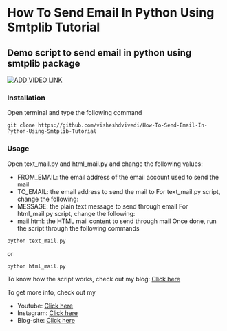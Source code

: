 # How To Send Email In Python Using Smtplib Tutorial
## Demo script to send email in python using smtplib package
[![ADD VIDEO LINK](https://img.youtube.com/vi/S465v4mWsRg/0.jpg)](https://www.youtube.com/watch?v=S465v4mWsRg)
### Installation
Open terminal and type the following command
```
git clone https://github.com/visheshdvivedi/How-To-Send-Email-In-Python-Using-Smtplib-Tutorial
```
### Usage
Open text_mail.py and html_mail.py and change the following values:
- FROM_EMAIL: the email address of the email account used to send the mail
- TO_EMAIL: the email address to send the mail to
For text_mail.py script, change the following:
- MESSAGE: the plain text message to send through email
For html_mail.py script, change the following:
- mail.html: the HTML mail content to send through mail
Once done, run the script through the following commands
```
python text_mail.py
```
or
```
python html_mail.py
```

To know how the script works, check out my blog:
[Click here](https://www.allaboutpython.tech/2023/02/how-to-send-email-in-python-smtplib-tutorial.html)

To get more info, check out my
 - Youtube: [Click here](https://www.youtube.com/channel/UCggZvARaczWC4wc4E6f330w?sub_confirmation=1)
 - Instagram: [Click here](http://instagram.com/itsallaboutpython)
 - Blog-site: [Click here](http://allaboutpython.tech/)
